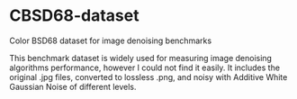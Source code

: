# CBSD68-dataset
Color BSD68 dataset for image denoising benchmarks

This benchmark dataset is widely used for measuring image denoising algorithms performance, however I could not find it easily.
It includes the original .jpg files, converted to lossless .png, and noisy with Additive White Gaussian Noise of different levels.
